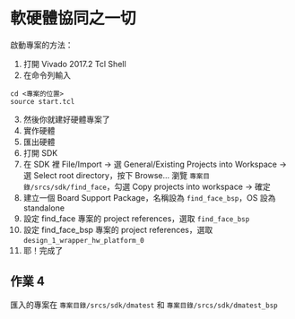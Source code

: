 # 軟硬體協同之一切

啟動專案的方法：

1. 打開 Vivado 2017.2 Tcl Shell
2. 在命令列輸入
```
cd <專案的位置>
source start.tcl
```
3. 然後你就建好硬體專案了
4. 實作硬體
5. 匯出硬體
6. 打開 SDK
7. 在 SDK 裡 File/Import -> 選 General/Existing Projects into Workspace -> 選 Select root directory，按下 Browse... 瀏覽 `專案目錄/srcs/sdk/find_face`，勾選 Copy projects into workspace -> 確定
8. 建立一個 Board Support Package，名稱設為 `find_face_bsp`，OS 設為 standalone
9. 設定 find_face 專案的 project references，選取 `find_face_bsp`
10. 設定 find_face_bsp 專案的 project references，選取 `design_1_wrapper_hw_platform_0`
11. 耶！完成了

## 作業 4

匯入的專案在 `專案目錄/srcs/sdk/dmatest` 和 `專案目錄/srcs/sdk/dmatest_bsp`
